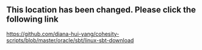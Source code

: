 

## This location has been changed. Please click the following link
https://github.com/diana-hui-yang/cohesity-scripts/blob/master/oracle/sbt/linux-sbt-download
